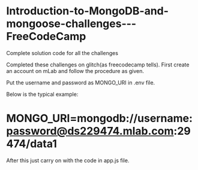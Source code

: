 # Introduction-to-MongoDB-and-mongoose-challenges---FreeCodeCamp
Complete solution code for all the challenges

Completed these challenges on glitch(as freecodecamp tells). First create an account on mLab and follow the procedure as given.

Put the username and password as MONGO_URI in .env file.

Below is the typical example:
# MONGO_URI=mongodb://username:password@ds229474.mlab.com:29474/data1

After this just carry on with the code in app.js file.

